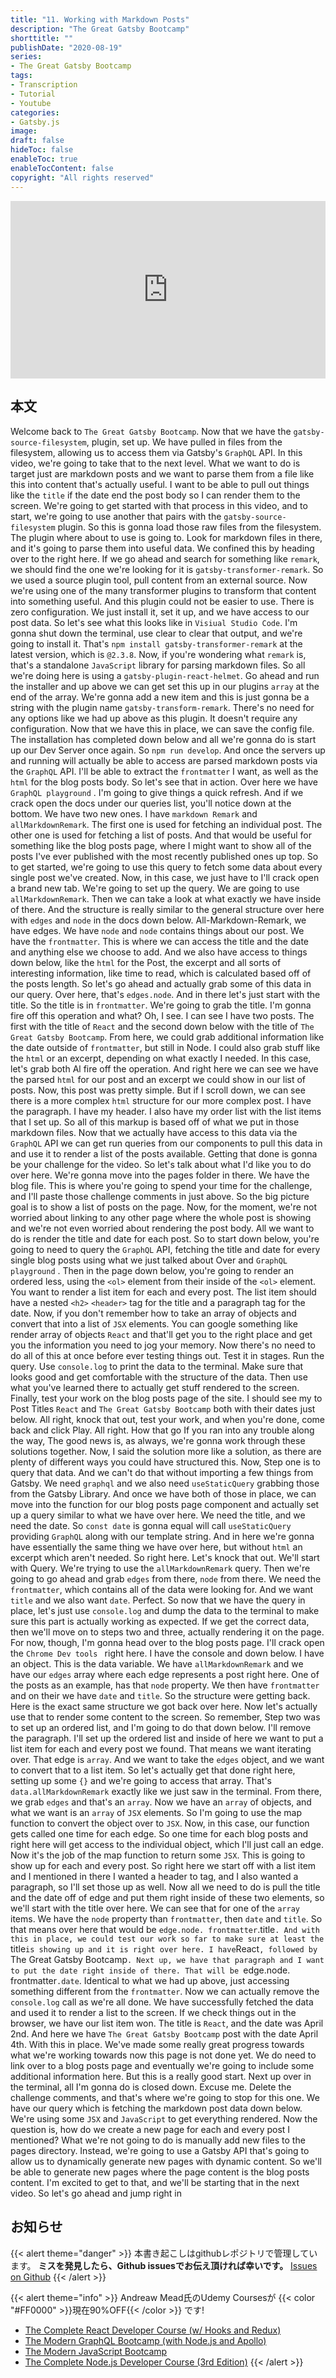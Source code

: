 ```yaml
---
title: "11. Working with Markdown Posts"
description: "The Great Gatsby Bootcamp"
shorttitle: ""
publishDate: "2020-08-19"
series:
- The Great Gatsby Bootcamp
tags: 
- Transcription
- Tutorial
- Youtube
categories: 
- Gatsby.js
image: 
draft: false
hideToc: false
enableToc: true
enableTocContent: false
copyright: "All rights reserved"
---
```


<div style="position: relative; padding-bottom: 56.25%;">
  <iframe 
    style="position: absolute; top: 0; left: 0; width: 100%; height: 100%;"
    src="https://www.youtube.com/embed/8t0vNu2fCCM?start=7417"
    frameborder="0"
    allow="accelerometer; autoplay; encrypted-media; gyroscope; picture-in-picture" allowfullscreen
  >
  </iframe>
</div>

## 本文

Welcome back to `The Great Gatsby Bootcamp`.
Now that we have the `gatsby-source-filesystem`, plugin, set up.
We have pulled in files from the filesystem, allowing us to access them via Gatsby's `GraphQL` API.
In this video, we're going to take that to the next level.
What we want to do is target just are markdown posts and we want to parse them from a file like this into content that's actually useful.
I want to be able to pull out things like the `title` if the date end the post body so I can render them to the screen.
We're going to get started with that process in this video, and to start, we're going to use another that pairs with the `gatsby-source-filesystem` plugin.
So this is gonna load those raw files from the filesystem.
The plugin where about to use is going to.
Look for markdown files in there, and it's going to parse them into useful data.
We confined this by heading over to the right here.
If we go ahead and search for something like `remark`, we should find the one we're looking for it is `gatsby-transformer-remark`.
So we used a source plugin tool, pull content from an external source.
Now we're using one of the many transformer plugins to transform that content into something useful.
And this plugin could not be easier to use.
There is zero configuration.
We just install it, set it up, and we have access to our post data.
So let's see what this looks like in `Visiual Studio Code`.
I'm gonna shut down the terminal, use clear to clear that output, and we're going to install it.
That's `npm install gatsby-transformer-remark` at the latest version, which is `@2.3.8`.
Now, if you're wondering what `remark` is, that's a standalone `JavaScript` library for parsing markdown files.
So all we're doing here is using a `gatsby-plugin-react-helmet`.
Go ahead and run the installer and up above we can get set this up in our plugins `array` at the end of the array.
We're gonna add a new item and this is just gonna be a string with the plugin name `gatsby-transform-remark`.
There's no need for any options like we had up above as this plugin.
It doesn't require any configuration.
Now that we have this in place, we can save the config file.
The installation has completed down below and all we're gonna do is start up our Dev Server once again.
So `npm run develop`.
And once the servers up and running will actually be able to access are parsed markdown posts via the `GraphQL` API.
I'll be able to extract the `frontmatter` I want, as well as the `html` for the blog posts body.
So let's see that in action.
Over here we have `GraphQL playground` .
I'm going to give things a quick refresh.
And if we crack open the docs under our queries list, you'll notice down at the bottom.
We have two new ones.
I have `markdown Remark` and `allMarkdownRemark`.
The  first one is used for fetching an individual post.
The other one is used for fetching a list of posts.
And that would be useful for something like the blog posts page, where I might want to show all of the posts I've ever published with the most recently published ones up top.
So to get started, we're going to use this query to fetch some data about every single post we've created.
Now, in this case, we just have to I'll crack open a brand new tab.
We're going to set up the query.
We are going to use `allMarkdownRemark`.
Then we can take a look at what exactly we have inside of there.
And the structure is really similar to the general structure over here with `edges` and `node` in the docs down below.
All-Markdown-Remark, we have edges.
We have `node` and `node` contains things about our post.
We have the `frontmatter`.
This is where we can access the title and the date and anything else we choose to add.
And we also have access to things down below, like the `html` for the Post, the excerpt and all sorts of interesting information, like time to read, which is calculated based off of the posts length.
So let's go ahead and actually grab some of this data in our query.
Over here, that's `edges.node`.
And in there let's just start with the title.
So the title is in `frontmatter`.
We're going to grab the title.
I'm gonna fire off this operation and what? Oh, I see.
I can see I have two posts.
The first with the title of `React` and the second down below with the title of `The Great Gatsby Bootcamp`.
From here, we could grab additional information like the date outside of `frontmatter`, but still in Node.
I could also grab stuff like the `html` or an excerpt, depending on what exactly I needed.
In this case, let's grab both Al fire off the operation.
And right here we can see we have the parsed `html` for our post and an excerpt we could show in our list of posts.
Now, this post was pretty simple.
But if I scroll down, we can see there is a more complex `html` structure for our more complex post.
I have the paragraph.
I have my header.
I also have my order list with the list items that I set up.
So all of this markup is based off of what we put in those markdown files.
Now that we actually have access to this data via the `GraphQL` API we can get run queries from our components to pull this data in and use it to render a list of the posts available.
Getting that done is gonna be your challenge for the video.
So let's talk about what I'd like you to do over here.
We're gonna move into the pages folder in there.
We have the blog file.
This is where you're going to spend your time for the challenge, and I'll paste those challenge comments in just above.
So the big picture goal is to show a list of posts on the page.
Now, for the moment, we're not worried about linking to any other page where the whole post is showing and we're not even worried about rendering the post body.
All we want to do is render the title and date for each post.
So to start down below, you're going to need to query the `GraphQL` API, fetching the title and date for every single blog posts using what we just talked about Over and `GraphQL playground` .
Then in the page down below, you're going to render an ordered less, using the `<ol>` element from their inside of the `<ol>` element.
You want to render a list item for each and every post.
The list item should have a nested `<h2>` `<header>` tag for the title and a paragraph tag for the date.
Now, if you don't remember how to take an array of objects and convert that into a list of `JSX` elements.
You can google something like render array of objects `React` and that'll get you to the right place and get you the information you need to jog your memory.
Now there's no need to do all of this at once before ever testing things out.
Test it in stages.
Run the query.
Use `console.log` to print the data to the terminal.
Make sure that looks good and get comfortable with the structure of the data.
Then use what you've learned there to actually get stuff rendered to the screen.
Finally, test your work on the blog posts page of the site.
I should see my to Post Titles `React` and `The Great Gatsby Bootcamp` both with their dates just below.
All right, knock that out, test your work, and when you're done, come back and click Play.
All right.
How that go If you ran into any trouble along the way, The good news is, as always, we're gonna work through these solutions together.
Now, I said the solution more like a solution, as there are plenty of different ways you could have structured this.
Now, Step one is to query that data.
And we can't do that without importing a few things from Gatsby.
We need `graphql` and we also need  `useStaticQuery` grabbing those from the Gatsby Library.
And once we have both of those in place, we can move into the function for our blog posts page component and actually set up a query similar to what we have over here.
We need the title, and we need the date.
So `const date` is gonna equal will call `useStaticQuery` providing `GraphQL` along with our template string.
And in here we're gonna have essentially the same thing we have over here, but without `html` an excerpt which aren't needed.
So right here.
Let's knock that out.
We'll start with Query.
We're trying to use the `allMarkdownRemark` query.
Then we're going to go ahead and grab `edges` from there, `node` from there.
We need the ``frontmatter``, which contains all of the data were looking for.
And we want `title` and we also want `date`.
Perfect.
So now that we have the query in place, let's just use `console.log` and dump the data to the terminal to make sure this part is actually working as expected.
If we get the correct data, then we'll move on to steps two and three, actually rendering it on the page.
For now, though, I'm gonna head over to the blog posts page.
I'll crack open the `Chrome Dev tools ` right here.
I have the console and down below.
I have an object.
This is the data variable.
We have `allMarkdownRemark` and we have our `edges` array where each edge represents a post right here.
One of the posts as an example, has that `node` property.
We then have `frontmatter` and on their we have `date` and `title`.
So the structure were getting back.
Here is the exact same structure we got back over here.
Now let's actually use that to render some content to the screen.
So remember, Step two was to set up an ordered list, and I'm going to do that down below.
I'll remove the paragraph.
I'll set up the ordered list and inside of here we want to put a list item for each and every post we found.
That means we want iterating over.
That edge is `array`.
And we want to take the `edges` object, and we want to convert that to a list item.
So let's actually get that done right here, setting up some `{}` and we're going to access that array.
That's `data.allMarkdownRemark` exactly like we just saw in the terminal.
From there, we grab `edges` and that's an `array`.
Now we have an `array` of objects, and what we want is an `array` of `JSX` elements.
So I'm going to use the map function to convert the object over to `JSX`.
Now, in this case, our function gets called one time for each edge.
So one time for each blog posts and right here will get access to the individual object, which I'll just call an edge.
Now it's the job of the map function to return some `JSX`.
This is going to show up for each and every post.
So right here we start off with a list item and I mentioned in there I wanted a header to tag, and I also wanted a paragraph, so I'll set those up as well.
Now all we need to do is pull the title and the date off of edge and put them right inside of these two elements, so we'll start with the title over here.
We can see that for one of the `array` items.
We have the `node` property than `frontmatter`, then `date` and `title`.
So that means over here that would be `edge.node.
frontmatter`.title`.
And with this in place, we could test our work so far to make sure at least the `title` is showing up and it is right over here.
I have `React`, followed by `The Great Gatsby Bootcamp`.
Next up, we have that paragraph and I want to put the date right inside of there.
That will be `edge.node.
frontmatter`.date`.
Identical to what we had up above, just accessing something different from the `frontmatter`.
Now we can actually remove the `console.log` call as we're all done.
We have successfully fetched the data and used it to render a list to the screen.
If we check things out in the browser, we have our list item won.
The title is `React`, and the date was April 2nd.
And here we have `The Great Gatsby Bootcamp` post with the date April 4th.
With this in place.
We've made some really great progress towards what we're working towards now this page is not done yet.
We do need to link over to a blog posts page and eventually we're going to include some additional information here.
But this is a really good start.
Next up over in the terminal, all I'm gonna do is closed down.
Excuse me.
Delete the challenge comments, and that's where we're going to stop for this one.
We have our query which is fetching the markdown post data down below.
We're using some `JSX` and `JavaScript` to get everything rendered.
Now the question is, how do we create a new page for each and every post I mentioned? What we're not going to do is manually add new files to the pages directory.
Instead, we're going to use a Gatsby API that's going to allow us to dynamically generate new pages with dynamic content.
So we'll be able to generate new pages where the page content is the blog posts content.
I'm excited to get to that, and we'll be starting that in the next video.
So let's go ahead and jump right in

## お知らせ

{{< alert theme="danger" >}} 
本書き起こしはgithubレポジトリで管理しています。
**ミスを発見したら、Github issuesでお伝え頂ければ幸いです。** 
[Issues on Github](https://github.com/newt0/gatsbybootcamp-transcription/issues)
{{< /alert >}}

{{< alert theme="info" >}}
Andreaw Mead氏のUdemy Coursesが {{< color "#FF0000" >}}現在90%OFF{{< /color >}} です!
- <a href="https://px.a8.net/svt/ejp?a8mat=3BK8OP+16V93U+3L4M+BW8O2&a8ejpredirect=https%3A%2F%2Fwww.udemy.com%2Fcourse%2Freact-2nd-edition%2F" target="_blank" rel="nofollow">The Complete React Developer Course (w/ Hooks and Redux)</a>
- <a href="https://px.a8.net/svt/ejp?a8mat=3BK8OP+16V93U+3L4M+BW8O2&a8ejpredirect=https%3A%2F%2Fwww.udemy.com%2Fcourse%2Fgraphql-bootcamp%2F" target="_blank" rel="nofollow">The Modern GraphQL Bootcamp (with Node.js and Apollo)</a>
- <a href="https://px.a8.net/svt/ejp?a8mat=3BK8OP+16V93U+3L4M+BW8O2&a8ejpredirect=https%3A%2F%2Fwww.udemy.com%2Fcourse%2Fmodern-javascript%2F" target="_blank" rel="nofollow">The Modern JavaScript Bootcamp</a>
- <a href="https://px.a8.net/svt/ejp?a8mat=3BK8OP+16V93U+3L4M+BW8O2&a8ejpredirect=https%3A%2F%2Fwww.udemy.com%2Fcourse%2Fthe-complete-nodejs-developer-course-2%2F" target="_blank" rel="nofollow">The Complete Node.js Developer Course (3rd Edition)</a>
{{< /alert >}}

